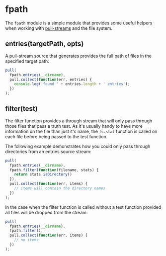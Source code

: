 # fpath

The `fpath` module is a simple module that provides some useful helpers when
working with [pull-streams](https://github.com/dominictarr/pull-streams) and
the file system.

## entries(targetPath, opts)

A pull-stream source that generates provides the full path of files in the
specified target path:

```js
pull(
  fpath.entries(__dirname),
  pull.collect(function(err, entries) {
    console.log('found ' + entries.length + ' entries');
  })
);
```

## filter(test)

The filter function provides a through stream that will only pass through
those files that pass a truth test.  As it's usually handy to have more
information on the file than just it's name, the `fs.stat` function is called
on each file before being passed to the test function.

The following example demonstrates how you could only pass through directories
from an entries source stream:

```js
pull(
  fpath.entries(__dirname),
  fpath.filter(function(filename, stats) {
    return stats.isDirectory()
  }),
  pull.collect(function(err, items) {
    // items will contain the directory names
  })
);
```

In the case when the filter function is called without a test function
provided all files will be dropped from the stream:

```js
pull(
  fpath.entries(__dirname),
  fpath.filter(),
  pull.collect(function(err, items) {
    // no items
  })
);
```
